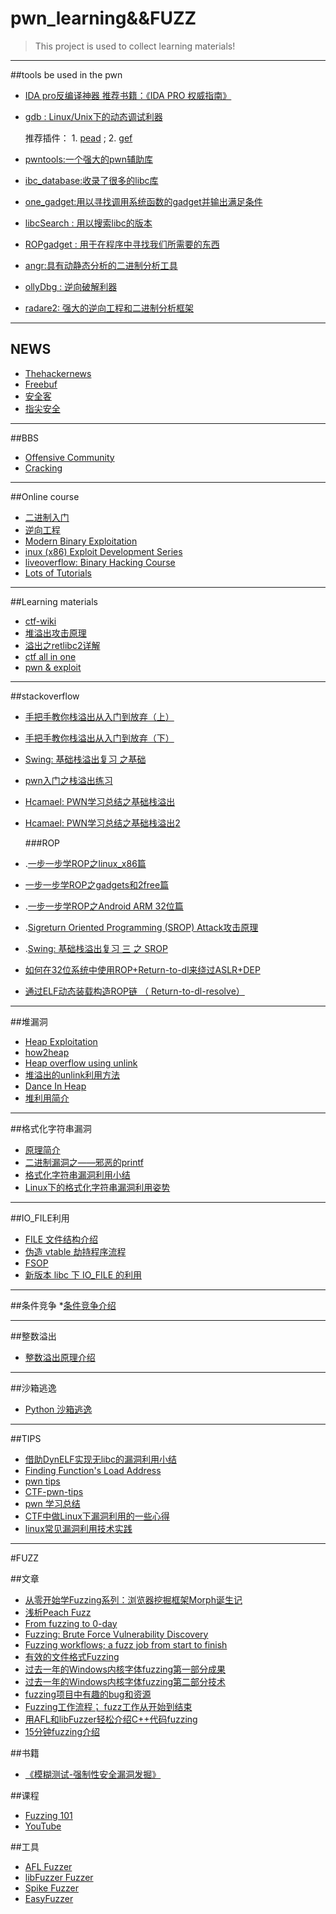 # pwn_learning&&FUZZ

>This project is used to collect learning materials!

***

##tools be used in the pwn
 
*  [IDA pro反编译神器 推荐书籍：《IDA PRO 权威指南》](https://www.hex-rays.com/products/ida/) 
* [gdb : Linux/Unix下的动态调试利器 
](https://www.gnu.org/software/gdb/)	
	 
	推荐插件：
		1. [pead](https://github.com/longld/peda) ;   2. [gef](https://github.com/hugsy/gef)
* [pwntools:一个强大的pwn辅助库](http://docs.pwntools.com/en/stable/)
* [ibc_database:收录了很多的libc库](https://github.com/niklasb/libc-database)
* [one_gadget:用以寻找调用系统函数的gadget并输出满足条件](htts://github.com/david942j/one_gadget)
* [libcSearch : 用以搜索libc的版本
](https://github.com/lieanu/LibcSearcher)
* [ROPgadget : 用于在程序中寻找我们所需要的东西
](https://github.com/JonathanSalwan/ROPgadget)
* [angr:具有动静态分析的二进制分析工具](https://github.com/angr/angr.git)
* [ollyDbg : 逆向破解利器](http://www.ollydbg.de/version2.html)
* [radare2: 强大的逆向工程和二进制分析框架](https://github.com/radare/radare2.git)

***
## NEWS
*  [Thehackernews]( https://thehackernews.com/)
* [Freebuf](https://www.freebuf.com/)
* [安全客](https://www.anquanke.com/)
* [指尖安全](https://www.secfree.com/)
***

##BBS

* [Offensive Community](http://offensivecommunity.net/)
* [Cracking](https://cracking.org/forums/cracking-tools.16/)

***

##Online course

* [二进制入门](https://www.youtube.com/playlist?list=PLhixgUqwRTjxglIswKp9mpkfPNfHkzyeN)
* [ 逆向工程](https://www.youtube.com/results?sp=EgIQAw%253D%253D&search_query=reverse+engineering)
* [Modern Binary Exploitation](http://security.cs.rpi.edu/courses/binexp-spring2015/)
* [inux (x86) Exploit Development Series](https://sploitfun.wordpress.com/2015/06/26/linux-x86-exploit-development-tutorial-series/)
* [liveoverflow: Binary Hacking Course](http://liveoverflow.com/binary_hacking/index.html)
* [Lots of Tutorials](https://www.fuzzysecurity.com/tutorials.html)
***

##Learning materials
* [ctf-wiki](https://ctf-wiki.github.io)
* [堆溢出攻击原理](https://blog.csdn.net/aemperor/article/details/47310593)
* [溢出之retlibc2详解](https://www.freebuf.com/articles/rookie/182894.html)
* [ctf all in one](https://github.com/firmianay/CTF-All-In-One)
* [pwn & exploit](https://github.com/jmpews/pwn2exploit)
****

##stackoverflow
* [手把手教你栈溢出从入门到放弃（上）](http://bobao.360.cn/learning/detail/3717.html)
* [手把手教你栈溢出从入门到放弃（下）](http://bobao.360.cn/learning/detail/3718.html)
* [Swing: 基础栈溢出复习 之基础](http://bestwing.me/2017/03/18/stack-overflow-one/)
* [pwn入门之栈溢出练习](https://bbs.ichunqiu.com/thread-45542-1-1.html)
* [Hcamael: PWN学习总结之基础栈溢出](http://0x48.pw/2016/11/03/0x26/)
* [Hcamael: PWN学习总结之基础栈溢出2](http://0x48.pw/2016/11/21/0x27/)

	###ROP
* .[一步一步学ROP之linux_x86篇](http://drops.xmd5.com/static/drops/tips-6597.html)
*  [一步一步学ROP之gadgets和2free篇](http://cb.drops.wiki/drops/binary-10638.html)
* .[一步一步学ROP之Android ARM 32位篇](http://cb.drops.wiki/drops/papers-11390.html)
* .[Sigreturn Oriented Programming (SROP) Attack攻击原理](http://www.freebuf.com/articles/network/87447.html)
* .[Swing: 基础栈溢出复习 三 之 SROP](http://bestwing.me/2017/03/20/stack-overflow-three-SROP/)
* [如何在32位系统中使用ROP+Return-to-dl来绕过ASLR+DEP](http://www.freebuf.com/articles/system/149214.html)
* [通过ELF动态装载构造ROP链 （ Return-to-dl-resolve）](http://www.evil0x.com/posts/19226.html)
***

##堆漏洞
* [Heap Exploitation](https://heap-exploitation.dhavalkapil.com/introduction.html)
* [how2heap](https://github.com/shellphish/)
* [Heap overflow using unlink](https://sploitfun.wordpress.com/2015/02/26/heap-overflow-using-unlink/?spm=a313e.7916648.0.0.x4nzYZ)
* [堆溢出的unlink利用方法](https://www.tuicool.com/articles/E3Ezu2u)
* [Dance In Heap](http://www.freebuf.com/articles/system/151372.html)
* [堆利用简介](https://ctf-wiki.github.io/ctf-wiki/pwn/linux/glibc-heap/introduction/)
***

##格式化字符串漏洞
* [原理简介](https://ctf-wiki.github.io/ctf-wiki/pwn/linux/fmtstr/fmtstr_intro/)
* [二进制漏洞之——邪恶的printf](http://cb.drops.wiki/drops/binary-6259.html)
* [格式化字符串漏洞利用小结](http://bobao.360.cn/learning/detail/3654.html)
* [Linux下的格式化字符串漏洞利用姿势](http://www.cnblogs.com/Ox9A82/p/5429099.html)
***

##IO_FILE利用
* [FILE 文件结构介绍](https://ctf-wiki.github.io/ctf-wiki/pwn/linux/io_file/introduction/)
* [伪造 vtable 劫持程序流程](https://ctf-wiki.github.io/ctf-wiki/pwn/linux/io_file/fake-vtable-exploit/)
* [FSOP](https://ctf-wiki.github.io/ctf-wiki/pwn/linux/io_file/fsop/)
* [新版本 libc 下 IO_FILE 的利用](https://ctf-wiki.github.io/ctf-wiki/pwn/linux/io_file/exploit-in-libc2.24/)
***

##条件竞争 
*[条件竞争介绍](https://ctf-wiki.github.io/ctf-wiki/pwn/linux/race-condition/introduction/)
***

##整数溢出 
* [整数溢出原理介绍](https://ctf-wiki.github.io/ctf-wiki/pwn/linux/integeroverflow/intof/)
***

##沙箱逃逸 
* [Python 沙箱逃逸](https://ctf-wiki.github.io/ctf-wiki/pwn/linux/sandbox/python-sandbox-escape/)
***

##TIPS
* [借助DynELF实现无libc的漏洞利用小结](http://bobao.360.cn/learning/detail/3298.html?utm_source=tuicool&utm_medium=referral)
* [Finding Function's Load Address](http://uaf.io/exploitation/misc/2016/04/02/Finding-Functions.html)
* [pwn tips](http://skysider.com/?p=223)
* [CTF-pwn-tips](https://github.com/Naetw/CTF-pwn-tips)
* [pwn 学习总结](http://www.angelwhu.com/blog/?p=460)
* [CTF中做Linux下漏洞利用的一些心得](http://www.cnblogs.com/Ox9A82/p/5559167.html)
* [linux常见漏洞利用技术实践](http://drops.xmd5.com/static/drops/binary-6521.html)

***

#FUZZ

##文章

* [从零开始学Fuzzing系列：浏览器挖掘框架Morph诞生记](https://www.freebuf.com/sectool/89001.html)
* [浅析Peach Fuzz](http://blog.nsfocus.net/peach-fuzz/)
* [From fuzzing to 0-day](https://blog.techorganic.com/2014/05/14/from-fuzzing-to-0-day/)
* [Fuzzing: Brute Force Vulnerability Discovery](http://www.fuzzing.org/)
* [Fuzzing workflows; a fuzz job from start to finish](https://foxglovesecurity.com/2016/03/15/fuzzing-workflows-a-fuzz-job-from-start-to-finish/)
* [有效的文件格式Fuzzing](http://j00ru.vexillium.org/slides/2016/blackhat.pdf)
* [过去一年的Windows内核字体fuzzing第一部分成果](https://googleprojectzero.blogspot.in/2016/06/a-year-of-windows-kernel-font-fuzzing-1_27.html)
* [过去一年的Windows内核字体fuzzing第二部分技术](https://googleprojectzero.blogspot.in/2016/07/a-year-of-windows-kernel-font-fuzzing-2.html)
* [fuzzing项目中有趣的bug和资源](https://blog.fuzzing-project.org/)
* [Fuzzing工作流程； fuzz工作从开始到结束](https://foxglovesecurity.com/2016/03/15/fuzzing-workflows-a-fuzz-job-from-start-to-finish/)
* [用AFL和libFuzzer轻松介绍C++代码fuzzing ](http://jefftrull.github.io/c++/clang/llvm/fuzzing/sanitizer/2015/11/27/fuzzing-with-sanitizers.html)
* [15分钟fuzzing介绍 ](https://www.mwrinfosecurity.com/our-thinking/15-minute-guide-to-fuzzing/)
 
 ##书籍
* [《模糊测试-强制性安全漏洞发掘》](https://www.amazon.com/Fuzzing-Brute-Force-Vulnerability-Discovery/dp/0321446119)

##课程
* [Fuzzing 101 ](https://vimeo.com/5236104)
* [YouTube](https://www.youtube.com/)

##工具
* [AFL Fuzzer](http://lcamtuf.coredump.cx/afl/)
* [libFuzzer Fuzzer](https://llvm.org/docs/LibFuzzer.html)
* [Spike Fuzzer](https://resources.infosecinstitute.com/intro-to-fuzzing/#gref)
* [EasyFuzzer](http://www.asm64.com/)
















